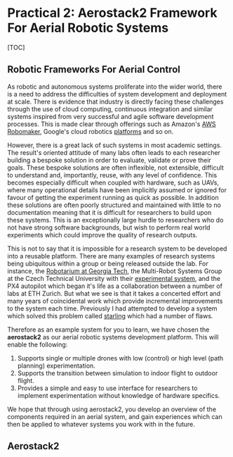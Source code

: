 # Practical 2: Aerostack2 Framework For Aerial Robotic Systems  

[TOC]

## Robotic Frameworks For Aerial Control

As robotic and autonomous systems proliferate into the wider world, there is a need to address the difficulties of system development and deployment at scale. There is evidence that industry is directly facing these challenges through the use of cloud computing, continuous integration and similar systems inspired from very successful and agile software development processes. This is made clear through offerings such as Amazon's [AWS Robomaker](https://aws.amazon.com/robomaker/), Google's cloud robotics [platforms](\url{https://googlecloudrobotics.github.io/core/) and so on.

However, there is a great lack of such systems in most academic settings. The result's oriented attitude of many labs often leads to each researcher building a bespoke solution in order to evaluate, validate or prove their goals. These bespoke solutions are often inflexible, not extensible, difficult to understand and, importantly, reuse, with any level of confidence. This becomes especially difficult when coupled with hardware, such as UAVs, where many operational details have been implicitly assumed or ignored for favour of getting the experiment running as quick as possible. In addition these solutions are often poorly structured and maintained  with little to no documentation meaning that it is difficult for researchers to build upon these systems. This is an exceptionally large hurdle to researchers who do not have strong software backgrounds, but wish to perform real world experiments which could improve the quality of research outputs.

This is not to say that it is impossible for a research system to be developed into a reusable platform. There are many examples of research systems being ubiquitous within a group or being released outside the lab. For instance, the [Robotarium at Georgia Tech](https://www.robotarium.gatech.edu/), the Multi-Robot Systems Group at the Czech Technical University with their [experimental system](https://github.com/ctu-mrs/mrs_uav_system), and the PX4 autopilot which began it's life as a collaboration between a number of labs at ETH Zurich. But what we see is that it takes a concerted effort and many years of coincidental work which provide incremental improvements to the system each time. Previously I had attempted to develop a system which solved this problem called [starling](https://github.com/StarlingUAS/ProjectStarling) which had a number of flaws. 

Therefore as an example system for you to learn, we have chosen the **aerostack2** as our aerial robotic systems development platform. This will enable the following:

1. Supports single or multiple drones with low (control) or high level (path planning) experimentation.
2. Supports the transition between simulation to indoor flight to outdoor flight.
3. Provides a simple and easy to use interface for researchers to implement experimentation without knowledge of hardware specifics.

We hope that through using aerostack2, you develop an overview of the components required in an aerial system, and gain experiences which can then be applied to whatever systems you work with in the future.  

## Aerostack2 


